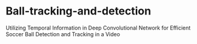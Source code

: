 # Ball-tracking-and-detection
Utilizing Temporal Information in Deep Convolutional Network for Efficient Soccer Ball Detection and Tracking in a Video
